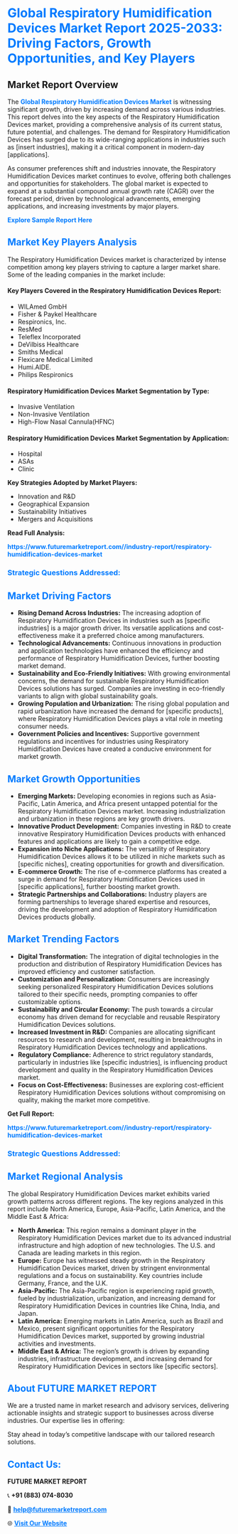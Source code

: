 <h1 style="color: #007BFF;">Global Respiratory Humidification Devices Market Report 2025-2033: Driving Factors, Growth Opportunities, and Key Players</h1>

<section id="overview">
<h2>Market Report Overview</h2>
<p>The <a href="https://www.futuremarketreport.com//industry-report/respiratory-humidification-devices-market" style="color: #007BFF; text-decoration: none;"><strong>Global Respiratory Humidification Devices Market</strong></a> is witnessing significant growth, driven by increasing demand across various industries. This report delves into the key aspects of the Respiratory Humidification Devices market, providing a comprehensive analysis of its current status, future potential, and challenges. The demand for Respiratory Humidification Devices has surged due to its wide-ranging applications in industries such as [insert industries], making it a critical component in modern-day [applications].</p>
<p>As consumer preferences shift and industries innovate, the Respiratory Humidification Devices market continues to evolve, offering both challenges and opportunities for stakeholders. The global market is expected to expand at a substantial compound annual growth rate (CAGR) over the forecast period, driven by technological advancements, emerging applications, and increasing investments by major players.</p>
</section>

<section id="overview">
<p><a href="https://www.futuremarketreport.com//request-sample/reportId=55502" style="color: #007BFF; text-decoration: none;"><strong>Explore Sample Report Here</strong></a></p>
</section>

<section id="key-players">
<h2 style="color: #007BFF;">Market Key Players Analysis</h2>
<p>The Respiratory Humidification Devices market is characterized by intense competition among key players striving to capture a larger market share. Some of the leading companies in the market include:</p>
<h4>Key Players Covered in the Respiratory Humidification Devices Report:</h4>
<ul><li>WILAmed GmbH</li><li>Fisher &amp; Paykel Healthcare</li><li>Respironics, Inc.</li><li>ResMed</li><li>Teleflex Incorporated</li><li>DeVilbiss Healthcare</li><li>Smiths Medical</li><li>Flexicare Medical Limited</li><li>Humi.AIDE.</li><li>Philips Respironics</li></ul>
<h4>Respiratory Humidification Devices Market Segmentation by Type:</h4>
<ul><li>Invasive Ventilation</li><li>Non-Invasive Ventilation</li><li>High-Flow Nasal Cannula(HFNC)</li></ul>

<h4>Respiratory Humidification Devices Market Segmentation by Application:</h4>
<ul><li>Hospital</li><li>ASAs</li><li>Clinic</li></ul>
<p><strong>Key Strategies Adopted by Market Players:</strong></p>
<ul>
<li>Innovation and R&D</li>
<li>Geographical Expansion</li>
<li>Sustainability Initiatives</li>
<li>Mergers and Acquisitions</li>
</ul>
</section>

<section>
<p><strong>Read Full Analysis: </strong></p><a href="https://www.futuremarketreport.com//industry-report/respiratory-humidification-devices-market" style="color: #007BFF; text-decoration: none;"><strong>https://www.futuremarketreport.com//industry-report/respiratory-humidification-devices-market</strong></a>
<h3 style="color: #007BFF;">Strategic Questions Addressed:</h3>
</section>

<section id="driving-factors">
<h2 style="color: #007BFF;">Market Driving Factors</h2>
<ul>
<li><strong>Rising Demand Across Industries:</strong> The increasing adoption of Respiratory Humidification Devices in industries such as [specific industries] is a major growth driver. Its versatile applications and cost-effectiveness make it a preferred choice among manufacturers.</li>
<li><strong>Technological Advancements:</strong> Continuous innovations in production and application technologies have enhanced the efficiency and performance of Respiratory Humidification Devices, further boosting market demand.</li>
<li><strong>Sustainability and Eco-Friendly Initiatives:</strong> With growing environmental concerns, the demand for sustainable Respiratory Humidification Devices solutions has surged. Companies are investing in eco-friendly variants to align with global sustainability goals.</li>
<li><strong>Growing Population and Urbanization:</strong> The rising global population and rapid urbanization have increased the demand for [specific products], where Respiratory Humidification Devices plays a vital role in meeting consumer needs.</li>
<li><strong>Government Policies and Incentives:</strong> Supportive government regulations and incentives for industries using Respiratory Humidification Devices have created a conducive environment for market growth.</li>
</ul>
</section>

<section id="growth-opportunities">
<h2 style="color: #007BFF;">Market Growth Opportunities</h2>
<ul>
<li><strong>Emerging Markets:</strong> Developing economies in regions such as Asia-Pacific, Latin America, and Africa present untapped potential for the Respiratory Humidification Devices market. Increasing industrialization and urbanization in these regions are key growth drivers.</li>
<li><strong>Innovative Product Development:</strong> Companies investing in R&D to create innovative Respiratory Humidification Devices products with enhanced features and applications are likely to gain a competitive edge.</li>
<li><strong>Expansion into Niche Applications:</strong> The versatility of Respiratory Humidification Devices allows it to be utilized in niche markets such as [specific niches], creating opportunities for growth and diversification.</li>
<li><strong>E-commerce Growth:</strong> The rise of e-commerce platforms has created a surge in demand for Respiratory Humidification Devices used in [specific applications], further boosting market growth.</li>
<li><strong>Strategic Partnerships and Collaborations:</strong> Industry players are forming partnerships to leverage shared expertise and resources, driving the development and adoption of Respiratory Humidification Devices products globally.</li>
</ul>
</section>

<section id="trending-factors">
<h2 style="color: #007BFF;">Market Trending Factors</h2>
<ul>
<li><strong>Digital Transformation:</strong> The integration of digital technologies in the production and distribution of Respiratory Humidification Devices has improved efficiency and customer satisfaction.</li>
<li><strong>Customization and Personalization:</strong> Consumers are increasingly seeking personalized Respiratory Humidification Devices solutions tailored to their specific needs, prompting companies to offer customizable options.</li>
<li><strong>Sustainability and Circular Economy:</strong> The push towards a circular economy has driven demand for recyclable and reusable Respiratory Humidification Devices solutions.</li>
<li><strong>Increased Investment in R&D:</strong> Companies are allocating significant resources to research and development, resulting in breakthroughs in Respiratory Humidification Devices technology and applications.</li>
<li><strong>Regulatory Compliance:</strong> Adherence to strict regulatory standards, particularly in industries like [specific industries], is influencing product development and quality in the Respiratory Humidification Devices market.</li>
<li><strong>Focus on Cost-Effectiveness:</strong> Businesses are exploring cost-efficient Respiratory Humidification Devices solutions without compromising on quality, making the market more competitive.</li>
</ul>
</section>

<section>
<p><strong>Get Full Report: </strong></p><a href="https://www.futuremarketreport.com//industry-report/respiratory-humidification-devices-market" style="color: #007BFF; text-decoration: none;"><strong>https://www.futuremarketreport.com//industry-report/respiratory-humidification-devices-market</strong></a>
<h3 style="color: #007BFF;">Strategic Questions Addressed:</h3>
</section>


<section id="regional-analysis">
<h2 style="color: #007BFF;">Market Regional Analysis</h2>
<p>The global Respiratory Humidification Devices market exhibits varied growth patterns across different regions. The key regions analyzed in this report include North America, Europe, Asia-Pacific, Latin America, and the Middle East & Africa:</p>
<ul>
<li><strong>North America:</strong> This region remains a dominant player in the Respiratory Humidification Devices market due to its advanced industrial infrastructure and high adoption of new technologies. The U.S. and Canada are leading markets in this region.</li>
<li><strong>Europe:</strong> Europe has witnessed steady growth in the Respiratory Humidification Devices market, driven by stringent environmental regulations and a focus on sustainability. Key countries include Germany, France, and the U.K.</li>
<li><strong>Asia-Pacific:</strong> The Asia-Pacific region is experiencing rapid growth, fueled by industrialization, urbanization, and increasing demand for Respiratory Humidification Devices in countries like China, India, and Japan.</li>
<li><strong>Latin America:</strong> Emerging markets in Latin America, such as Brazil and Mexico, present significant opportunities for the Respiratory Humidification Devices market, supported by growing industrial activities and investments.</li>
<li><strong>Middle East & Africa:</strong> The region’s growth is driven by expanding industries, infrastructure development, and increasing demand for Respiratory Humidification Devices in sectors like [specific sectors].</li>
</ul>
</section>

<footer>
<h2 style="color: #007BFF;">About FUTURE MARKET REPORT</h2>
<p>We are a trusted name in market research and advisory services, delivering actionable insights and strategic support to businesses across diverse industries. Our expertise lies in offering:</p>

<p>Stay ahead in today’s competitive landscape with our tailored research solutions.</p>

<h2 style="color: #007BFF;">Contact Us:</h2>
<p><strong>FUTURE MARKET REPORT</strong></p>
<p>📞 <strong>+91 (883) 074-8030</strong></p>
<p>📧 <strong><a href="mailto:help@futuremarketreport.com" style="color: #007BFF;">help@futuremarketreport.com</a></strong></p>
<p>🌐 <strong><a href="https://www.futuremarketreport.com/" style="color: #007BFF;">Visit Our Website</a></strong></p>
</footer>